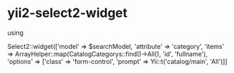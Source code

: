 # yii2-select2-widget
using

Select2::widget(['model' => $searchModel, 'attribute' => 'category', 'items' => ArrayHelper::map(CatalogCategorys::find()->All(), 'id', 'fullname'), 'options' => ['class' => 'form-control', 'prompt' => Yii::t('catalog/main', 'All')]]
